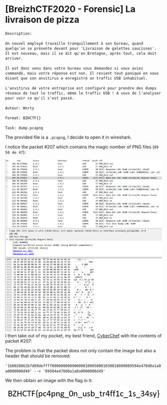 # [BreizhCTF2020 - Forensic] La livraison de pizza
    Description:

    Un nouvel employé travaille tranquillement à son bureau, quand quelqu'un se présente devant pour 'Livraison de galettes saucisses'. Il est nouveau, mais il se dit qu'en Bretagne, après tout, cela doit arriver.

    Il est donc venu dans votre bureau vous demandez si vous aviez commandé, mais votre réponse est non. Il revient tout paniqué en vous disant que son anvitirus a enregistré un traffic USB inhabituel.

    L'anvitirus de votre entreprise est configuré pour prendre des dumps réseaux de tout le traffic, même le traffic USB ! A vous de l'analyser pour voir ce qu'il s'est passé.

    Auteur: Worty

    Format: BZHCTF{}

    Task: dump.pcapng

The provided file is a `.pcapng`, I decide to open it in wireshark.

I notice the packet #207 which contains the magic nomber of PNG files (`89 50 4e 47`):

![packet #207 content](wireshark.png)
I then take out of my pocket, my best friend, [CyberChef](https://gchq.github.io/CyberChef/#recipe=From_Hex('Auto')) with the contents of packet #207:

The problem is that the packet does not only contain the image but also a header that should be removed:

`'1b0020862b7d89deffff000000000900000100050001030018000089504e470d0a1a0a0000000d49' --> '89504e470d0a1a0a0000000d49'`

We then obtain an image with the flag in it:

![image with the flag](flag.png)